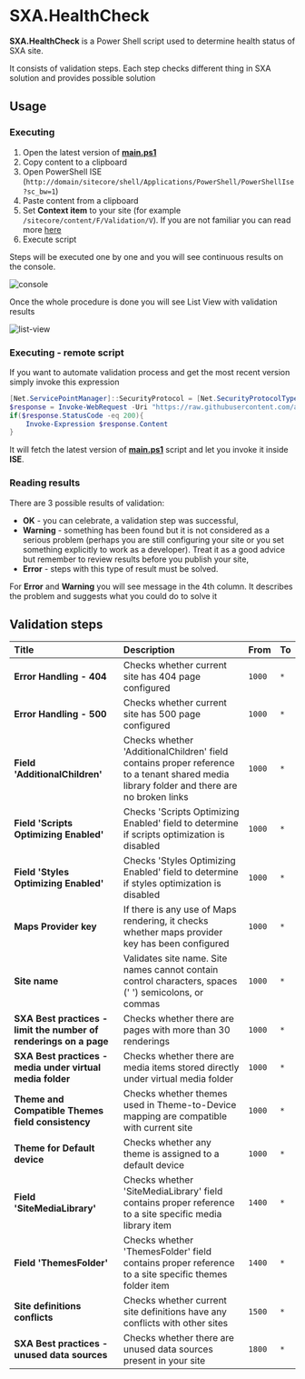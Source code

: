 # SXA.HealthCheck

**SXA.HealthCheck** is a Power Shell script used to determine health status of SXA site.

It consists of validation steps. Each step checks different thing in SXA solution and provides possible solution

## Usage

### Executing

1. Open the latest version of [**main.ps1**](https://raw.githubusercontent.com/alan-null/SXA.HealthCheck/master/main.ps1)
2. Copy content to a clipboard
3. Open PowerShell ISE (`http://domain/sitecore/shell/Applications/PowerShell/PowerShellIse?sc_bw=1`)
4. Paste content from a clipboard
5. Set **Context item** to your site (for example `/sitecore/content/F/Validation/V`). If you are not familiar you can read more [here](https://doc.sitecorepowershell.com/interfaces/scripting)
6. Execute script

Steps will be executed one by one and you will see continuous results on the console.

![console](https://user-images.githubusercontent.com/6848691/47311509-388cd100-d63a-11e8-95a3-5a86e134ee03.png)

Once the whole procedure is done you will see List View with validation results

![list-view](https://user-images.githubusercontent.com/6848691/47311513-3c205800-d63a-11e8-9ffc-9898b902bfc7.png)

### Executing - remote script

If you want to automate validation process and get the most recent version simply invoke this expression

```PowerShell
[Net.ServicePointManager]::SecurityProtocol = [Net.SecurityProtocolType]::Tls12;
$response = Invoke-WebRequest -Uri "https://raw.githubusercontent.com/alan-null/SXA.HealthCheck/master/main.ps1" -UseBasicParsing
if($response.StatusCode -eq 200){
    Invoke-Expression $response.Content
}
```

It will fetch the latest version of [**main.ps1**](https://raw.githubusercontent.com/alan-null/SXA.HealthCheck/master/main.ps1) script and let you invoke it inside **ISE**.

### Reading results

There are 3 possible results of validation:

* **OK** - you can celebrate, a validation step was successful,
* **Warning** - something has been found but it is not considered as a serious problem (perhaps you are still configuring your site or you set something explicitly to work as a developer). Treat it as a good advice but remember to review results before you publish your site,
* **Error** - steps with this type of result must be solved.

For **Error** and **Warning** you will see message in the 4th column. It describes the problem and suggests what you could do to solve it

## Validation steps

| Title   |      Description      |  From | To |
|:----------|:-------------|:------|:------|
| **Error Handling - 404** | Checks whether current site has 404 page configured | `1000` | `*` |
| **Error Handling - 500** | Checks whether current site has 500 page configured | `1000` | `*` |
| **Field 'AdditionalChildren'** | Checks whether 'AdditionalChildren' field contains proper reference to a tenant shared media library folder and there are no broken links | `1000` | `*` |
| **Field 'Scripts Optimizing Enabled'** | Checks 'Scripts Optimizing Enabled' field to determine if scripts optimization is disabled | `1000` | `*` |
| **Field 'Styles Optimizing Enabled'** | Checks 'Styles Optimizing Enabled' field to determine if styles optimization is disabled | `1000` | `*` |
| **Maps Provider key** | If there is any use of Maps rendering, it checks whether maps provider key has been configured | `1000` | `*` |
| **Site name** | Validates site name. Site names cannot contain control characters, spaces (' ') semicolons, or commas | `1000` | `*` |
| **SXA Best practices - limit the number of renderings on a page** | Checks whether there are pages with more than 30 renderings | `1000` | `*` |
| **SXA Best practices - media under virtual media folder** | Checks whether there are media items stored directly under virtual media folder | `1000` | `*` |
| **Theme and Compatible Themes field consistency** | Checks whether themes used in Theme-to-Device mapping are compatible with current site | `1000` | `*` |
| **Theme for Default device** | Checks whether any theme is assigned to a default device | `1000` | `*` |
| **Field 'SiteMediaLibrary'** | Checks whether 'SiteMediaLibrary' field contains proper reference to a site specific media library item | `1400` | `*` |
| **Field 'ThemesFolder'** | Checks whether 'ThemesFolder' field contains proper reference to a site specific themes folder item | `1400` | `*` |
| **Site definitions conflicts** | Checks whether current site definitions have any conflicts with other sites | `1500` | `*` |
| **SXA Best practices - unused data sources** | Checks whether there are unused data sources present in your site | `1800` | `*` |